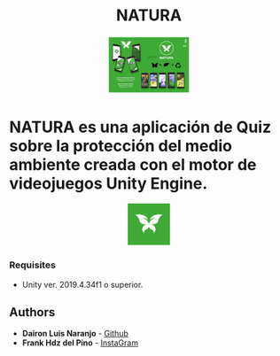 <div align="center">
  <h1 align="center">NATURA</h1>
  <img src="Pancarta.jpg" alt="Mi imagen" width="30%" height="30%">
</div>

# NATURA es una aplicación de Quiz sobre la protección del medio ambiente creada con el motor de videojuegos Unity Engine.

  <div align="center">
  <img src="Assets/NATURA ICON FONDO.jpg" alt="Mi imagen" width="15%" height="15%">
</div>

### Requisites
- Unity ver. 2019.4.34f1 o superior.

## Authors

* **Dairon Luis Naranjo** - [Github](https://github.com/daironln/)
* **Frank Hdz del Pino** - [InstaGram]()
